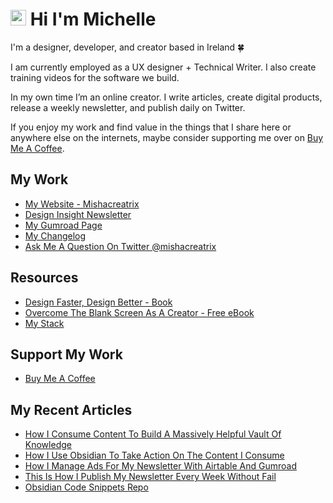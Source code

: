 # <img src="https://media.giphy.com/media/hvRJCLFzcasrR4ia7z/giphy.gif" width="25px"> Hi I'm Michelle


I'm a designer, developer, and creator based in Ireland 🍀

I am currently employed as a UX designer + Technical Writer. I also create training videos for the software we build.

In my own time I’m an online creator. I write articles, create digital products, release a weekly newsletter, and publish daily on Twitter.

If you enjoy my work and find value in the things that I share here or anywhere else on the internets, maybe consider supporting me over on [Buy Me A Coffee](https://www.buymeacoffee.com/mishacreatrix).

## My Work
- [My Website - Mishacreatrix](https://mishacreatrix.com/)
- [Design Insight Newsletter](https://designinsight.substack.com/)
- [My Gumroad Page](https://gumroad.com/mishacreatrix)
- [My Changelog](https://changelog.mishacreatrix.com/)
- [Ask Me A Question On Twitter @mishacreatrix](https://twitter.com/MishaCreatrix)

## Resources
- [Design Faster, Design Better - Book](https://designfaster.netlify.app/)
- [Overcome The Blank Screen As A Creator - Free eBook](https://gum.co/blank-screen)
- [My Stack](https://www.mishacreatrix.com/stack)

## Support My Work
- [Buy Me A Coffee](https://www.buymeacoffee.com/mishacreatrix)


## My Recent Articles

  * [How I Consume Content To Build A Massively Helpful Vault Of Knowledge](https://mishacreatrix.com/essay-how-i-consume-content)
  * [How I Use Obsidian To Take Action On The Content I Consume](https://mishacreatrix.com/obsidian-actionable-content)
  * [How I Manage Ads For My Newsletter With Airtable And Gumroad](https://mishacreatrix.com/manage-newsletter-ads)
  * [This Is How I Publish My Newsletter Every Week Without Fail](https://mishacreatrix.com/publish-my-newsletter-every-week)
  * [Obsidian Code Snippets Repo](https://mishacreatrix.com/obsidian-templates-repo)
